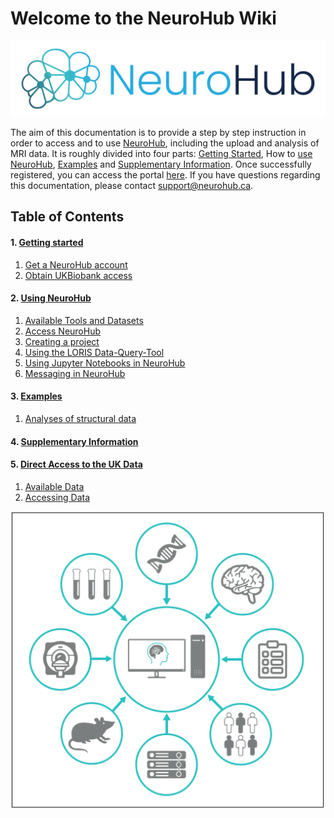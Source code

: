 # **Welcome to the NeuroHub Wiki**

![](https://github.com/neurohub/neurohub_documentation/blob/master/images/NeuroHub_RGB.png)

The aim of this documentation is to provide a step by step instruction in order to access and to use [NeuroHub](https://neurohub.ca/), including the upload and analysis of MRI data. 
It is roughly divided into four parts: [Getting Started](1.0.Getting-started), How to [use NeuroHub](2.1.Access-NeuroHub), [Examples](3.0.Examples) and [Supplementary Information](4.0.Supplementary-Information). 
Once successfully registered, you can access the portal [here](https://portal.neurohub.ca).
If you have questions regarding this documentation, please contact support@neurohub.ca.


## Table of Contents
#### 1. [Getting started](1.0.Getting-started)
  1. [Get a NeuroHub account](1.1.Get-a-NeuroHub-account)
  2. [Obtain UKBiobank access](1.2.UKBiobank-Access-Request)

#### 2. [Using NeuroHub](2.0.Using-NeuroHub)
  1. [Available Tools and Datasets](2.1.Available-Tools-and-Datasets)
  1. [Access NeuroHub](2.2.Access-NeuroHub)
  2. [Creating a project](2.3.Creating-a-project)
  4. [Using the LORIS Data-Query-Tool](2.6.Using-the-LORIS-Data-Query-Tool-(DQT))
  5. [Using Jupyter Notebooks in NeuroHub](2.4.Jupyter-Notebooks)
  6. [Messaging in NeuroHub](2.5.Messaging)

#### 3. [Examples](3.0.Examples)
  1. [Analyses of structural data](3.1.Example-1-Analyses-of-structural-data)


#### 4. [Supplementary Information](4.0.Supplementary-Information)

#### 5. [Direct Access to the UK Data](5.0.Direct-UK-Biobank-Access-On-Compute-Canada)
  1. [Available Data](5.1.Available-Data)  
  2. [Accessing Data](5.2.Accessing-Imaging-Data)

![](img/neurohub_cr_ov.png)
